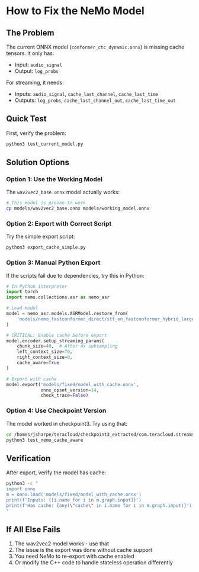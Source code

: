 # How to Fix the NeMo Model

## The Problem
The current ONNX model (`conformer_ctc_dynamic.onnx`) is missing cache tensors. It only has:
- Input: `audio_signal` 
- Output: `log_probs`

For streaming, it needs:
- Inputs: `audio_signal`, `cache_last_channel`, `cache_last_time`
- Outputs: `log_probs`, `cache_last_channel_out`, `cache_last_time_out`

## Quick Test
First, verify the problem:
```bash
python3 test_current_model.py
```

## Solution Options

### Option 1: Use the Working Model
The `wav2vec2_base.onnx` model actually works:
```bash
# This model is proven to work
cp models/wav2vec2_base.onnx models/working_model.onnx
```

### Option 2: Export with Correct Script
Try the simple export script:
```bash
python3 export_cache_simple.py
```

### Option 3: Manual Python Export
If the scripts fail due to dependencies, try this in Python:

```python
# In Python interpreter
import torch
import nemo.collections.asr as nemo_asr

# Load model
model = nemo_asr.models.ASRModel.restore_from(
    'models/nemo_fastconformer_direct/stt_en_fastconformer_hybrid_large_streaming_multi.nemo'
)

# CRITICAL: Enable cache before export
model.encoder.setup_streaming_params(
    chunk_size=40,  # After 4x subsampling
    left_context_size=70,
    right_context_size=0,
    cache_aware=True
)

# Export with cache
model.export('models/fixed/model_with_cache.onnx', 
             onnx_opset_version=14,
             check_trace=False)
```

### Option 4: Use Checkpoint Version
The model worked in checkpoint3. Try using that:
```bash
cd /homes/jsharpe/teracloud/checkpoint3_extracted/com.teracloud.streamsx.stt
python3 test_nemo_cache_aware
```

## Verification
After export, verify the model has cache:
```bash
python3 -c "
import onnx
m = onnx.load('models/fixed/model_with_cache.onnx')
print(f'Inputs: {[i.name for i in m.graph.input]}')
print(f'Has cache: {any(\"cache\" in i.name for i in m.graph.input)}')
"
```

## If All Else Fails
1. The wav2vec2 model works - use that
2. The issue is the export was done without cache support
3. You need NeMo to re-export with cache enabled
4. Or modify the C++ code to handle stateless operation differently